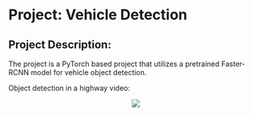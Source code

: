 # Project: Vehicle Detection
## Project Description:
The project is a PyTorch based project that utilizes a pretrained Faster-RCNN model for vehicle
object detection.

Object detection in a highway video:
<p align="center"><img src="./Gifs/highway.gif"></p>

